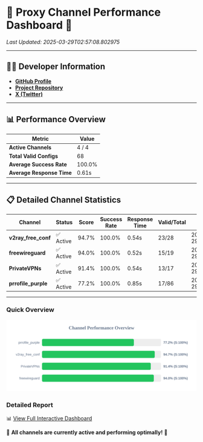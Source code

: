 # 🌟 Proxy Channel Performance Dashboard 🌟

_Last Updated: 2025-03-29T02:57:08.802975_

---

## 👩‍💻 Developer Information

- **[GitHub Profile](https://github.com/4n0nymou3)**  
- **[Project Repository](https://github.com/4n0nymou3/multi-proxy-config-fetcher)**  
- **[X (Twitter)](https://x.com/4n0nymou3)**  

---

## 📊 Performance Overview

| Metric                | Value       |
|-----------------------|-------------|
| **Active Channels**   | 4 / 4       |
| **Total Valid Configs** | 68          |
| **Average Success Rate** | 100.0%      |
| **Average Response Time** | 0.61s       |

---

## 📋 Detailed Channel Statistics

| Channel          | Status     | Score  | Success Rate | Response Time | Valid/Total | Last Success               |
|------------------|------------|--------|--------------|---------------|-------------|----------------------------|
| **v2ray_free_conf**  | ✅ Active  | 94.7%  | 100.0% | 0.54s         | 23/28       | 2025-03-29T02:57:07.685857 |
| **freewireguard**  | ✅ Active  | 94.0%  | 100.0% | 0.52s         | 15/19       | 2025-03-29T02:57:08.801262 |
| **PrivateVPNs**  | ✅ Active  | 91.4%  | 100.0% | 0.54s         | 13/17       | 2025-03-29T02:57:08.254755 |
| **prrofile_purple**  | ✅ Active  | 77.2%  | 100.0% | 0.85s         | 17/86       | 2025-03-29T02:57:07.086211 |

---

### Quick Overview
<div align="center">
  <a href="https://raw.githubusercontent.com/nullluser/NullRepo/refs/heads/main/assets/channel_stats_chart.svg">
    <img src="https://raw.githubusercontent.com/nullluser/NullRepo/refs/heads/main/assets/channel_stats_chart.svg" alt="Source Performance Statistics" width="800">
  </a>
</div>

### Detailed Report
📊 [View Full Interactive Dashboard](https://htmlpreview.github.io/?https://github.com/nullluser/NullRepo/blob/main/assets/performance_report.html)

🎉 **All channels are currently active and performing optimally!** 🎉
